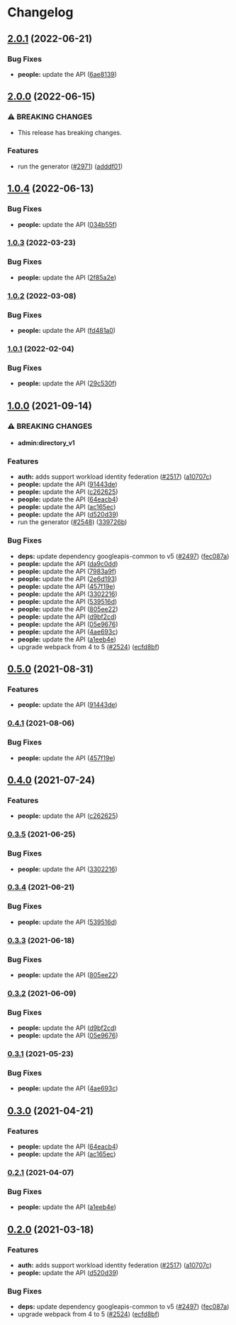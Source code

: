 # Changelog

## [2.0.1](https://github.com/googleapis/google-api-nodejs-client/compare/people-v2.0.0...people-v2.0.1) (2022-06-21)


### Bug Fixes

* **people:** update the API ([6ae8139](https://github.com/googleapis/google-api-nodejs-client/commit/6ae81392bf54d3c067fb058cf3906ee082cf8bde))

## [2.0.0](https://github.com/googleapis/google-api-nodejs-client/compare/people-v1.0.4...people-v2.0.0) (2022-06-15)


### ⚠ BREAKING CHANGES

* This release has breaking changes.

### Features

* run the generator ([#2971](https://github.com/googleapis/google-api-nodejs-client/issues/2971)) ([adddf01](https://github.com/googleapis/google-api-nodejs-client/commit/adddf018e7cb73adab7341053dd80d72c5a6248d))

## [1.0.4](https://github.com/googleapis/google-api-nodejs-client/compare/people-v1.0.3...people-v1.0.4) (2022-06-13)


### Bug Fixes

* **people:** update the API ([034b55f](https://github.com/googleapis/google-api-nodejs-client/commit/034b55f365aca7445c6246287278684065e6697d))

### [1.0.3](https://github.com/googleapis/google-api-nodejs-client/compare/people-v1.0.2...people-v1.0.3) (2022-03-23)


### Bug Fixes

* **people:** update the API ([2f85a2e](https://github.com/googleapis/google-api-nodejs-client/commit/2f85a2ef5bd19fa214837e2e5ae34c9c294d1579))

### [1.0.2](https://github.com/googleapis/google-api-nodejs-client/compare/people-v1.0.1...people-v1.0.2) (2022-03-08)


### Bug Fixes

* **people:** update the API ([fd481a0](https://github.com/googleapis/google-api-nodejs-client/commit/fd481a0cf37cd47c9bcff50c4391885f9a654214))

### [1.0.1](https://github.com/googleapis/google-api-nodejs-client/compare/people-v1.0.0...people-v1.0.1) (2022-02-04)


### Bug Fixes

* **people:** update the API ([29c530f](https://github.com/googleapis/google-api-nodejs-client/commit/29c530f5a84bef70a833595544415982f62964d4))

## [1.0.0](https://www.github.com/googleapis/google-api-nodejs-client/compare/people-v0.5.0...people-v1.0.0) (2021-09-14)


### ⚠ BREAKING CHANGES

* #### admin:directory_v1

### Features

* **auth:** adds support workload identity federation ([#2517](https://www.github.com/googleapis/google-api-nodejs-client/issues/2517)) ([a10707c](https://www.github.com/googleapis/google-api-nodejs-client/commit/a10707c477759e7c9ef6360a2fe800856fb600c1))
* **people:** update the API ([91443de](https://www.github.com/googleapis/google-api-nodejs-client/commit/91443de35b47a66a3a7784171c14e7ec048fdab7))
* **people:** update the API ([c262625](https://www.github.com/googleapis/google-api-nodejs-client/commit/c26262539c2f61e6df2425abd25d95870b78d024))
* **people:** update the API ([64eacb4](https://www.github.com/googleapis/google-api-nodejs-client/commit/64eacb416ce8ca6f209108b1875d30fd032f2ba0))
* **people:** update the API ([ac165ec](https://www.github.com/googleapis/google-api-nodejs-client/commit/ac165ece9502b15e0337010a3e95acb925d42f05))
* **people:** update the API ([d520d39](https://www.github.com/googleapis/google-api-nodejs-client/commit/d520d39c5afe2045e95e13fa5c0334be71679629))
* run the generator ([#2548](https://www.github.com/googleapis/google-api-nodejs-client/issues/2548)) ([339726b](https://www.github.com/googleapis/google-api-nodejs-client/commit/339726b5310e7ea5437e15642cb899c215127f8f))


### Bug Fixes

* **deps:** update dependency googleapis-common to v5 ([#2497](https://www.github.com/googleapis/google-api-nodejs-client/issues/2497)) ([fec087a](https://www.github.com/googleapis/google-api-nodejs-client/commit/fec087abcf3d994dd41c3ffa0a0c12b1f9f09dae))
* **people:** update the API ([da9c0dd](https://www.github.com/googleapis/google-api-nodejs-client/commit/da9c0dd0c4eeeb5f6d0d3eaf5d35367c22ea81be))
* **people:** update the API ([7983a9f](https://www.github.com/googleapis/google-api-nodejs-client/commit/7983a9f41f8cf036cf5c69dea2ec349504a15c89))
* **people:** update the API ([2e6d193](https://www.github.com/googleapis/google-api-nodejs-client/commit/2e6d1931bfe9a9de4eef54a37564e8e08bfc8210))
* **people:** update the API ([457f19e](https://www.github.com/googleapis/google-api-nodejs-client/commit/457f19ea1b8d29a3427633707c168436e359d491))
* **people:** update the API ([3302216](https://www.github.com/googleapis/google-api-nodejs-client/commit/330221632f1a1c97f0ead4551cdc03e3d9c869a3))
* **people:** update the API ([539516d](https://www.github.com/googleapis/google-api-nodejs-client/commit/539516d1e0c781291939cc3acec57d19b293ec90))
* **people:** update the API ([805ee22](https://www.github.com/googleapis/google-api-nodejs-client/commit/805ee22c68b2819c028c10c67bd5470d4146e0bd))
* **people:** update the API ([d9bf2cd](https://www.github.com/googleapis/google-api-nodejs-client/commit/d9bf2cdfdbf1d34d911928b9c26882768150a87c))
* **people:** update the API ([05e9676](https://www.github.com/googleapis/google-api-nodejs-client/commit/05e967605473c3af1ced7970b0a5a3bb3d0aefa1))
* **people:** update the API ([4ae693c](https://www.github.com/googleapis/google-api-nodejs-client/commit/4ae693ca98b44f683dd0668627bc6752491cdd34))
* **people:** update the API ([a1eeb4e](https://www.github.com/googleapis/google-api-nodejs-client/commit/a1eeb4ec6607a94713d2a8a719efe0aa3edaa7eb))
* upgrade webpack from 4 to 5  ([#2524](https://www.github.com/googleapis/google-api-nodejs-client/issues/2524)) ([ecfd8bf](https://www.github.com/googleapis/google-api-nodejs-client/commit/ecfd8bfcd06e1beabff7ec9a8c4000222379eb8d))

## [0.5.0](https://www.github.com/googleapis/google-api-nodejs-client/compare/people-v0.4.1...people-v0.5.0) (2021-08-31)


### Features

* **people:** update the API ([91443de](https://www.github.com/googleapis/google-api-nodejs-client/commit/91443de35b47a66a3a7784171c14e7ec048fdab7))

### [0.4.1](https://www.github.com/googleapis/google-api-nodejs-client/compare/people-v0.4.0...people-v0.4.1) (2021-08-06)


### Bug Fixes

* **people:** update the API ([457f19e](https://www.github.com/googleapis/google-api-nodejs-client/commit/457f19ea1b8d29a3427633707c168436e359d491))

## [0.4.0](https://www.github.com/googleapis/google-api-nodejs-client/compare/people-v0.3.5...people-v0.4.0) (2021-07-24)


### Features

* **people:** update the API ([c262625](https://www.github.com/googleapis/google-api-nodejs-client/commit/c26262539c2f61e6df2425abd25d95870b78d024))

### [0.3.5](https://www.github.com/googleapis/google-api-nodejs-client/compare/people-v0.3.4...people-v0.3.5) (2021-06-25)


### Bug Fixes

* **people:** update the API ([3302216](https://www.github.com/googleapis/google-api-nodejs-client/commit/330221632f1a1c97f0ead4551cdc03e3d9c869a3))

### [0.3.4](https://www.github.com/googleapis/google-api-nodejs-client/compare/people-v0.3.3...people-v0.3.4) (2021-06-21)


### Bug Fixes

* **people:** update the API ([539516d](https://www.github.com/googleapis/google-api-nodejs-client/commit/539516d1e0c781291939cc3acec57d19b293ec90))

### [0.3.3](https://www.github.com/googleapis/google-api-nodejs-client/compare/people-v0.3.2...people-v0.3.3) (2021-06-18)


### Bug Fixes

* **people:** update the API ([805ee22](https://www.github.com/googleapis/google-api-nodejs-client/commit/805ee22c68b2819c028c10c67bd5470d4146e0bd))

### [0.3.2](https://www.github.com/googleapis/google-api-nodejs-client/compare/people-v0.3.1...people-v0.3.2) (2021-06-09)


### Bug Fixes

* **people:** update the API ([d9bf2cd](https://www.github.com/googleapis/google-api-nodejs-client/commit/d9bf2cdfdbf1d34d911928b9c26882768150a87c))
* **people:** update the API ([05e9676](https://www.github.com/googleapis/google-api-nodejs-client/commit/05e967605473c3af1ced7970b0a5a3bb3d0aefa1))

### [0.3.1](https://www.github.com/googleapis/google-api-nodejs-client/compare/people-v0.3.0...people-v0.3.1) (2021-05-23)


### Bug Fixes

* **people:** update the API ([4ae693c](https://www.github.com/googleapis/google-api-nodejs-client/commit/4ae693ca98b44f683dd0668627bc6752491cdd34))

## [0.3.0](https://www.github.com/googleapis/google-api-nodejs-client/compare/people-v0.2.1...people-v0.3.0) (2021-04-21)


### Features

* **people:** update the API ([64eacb4](https://www.github.com/googleapis/google-api-nodejs-client/commit/64eacb416ce8ca6f209108b1875d30fd032f2ba0))
* **people:** update the API ([ac165ec](https://www.github.com/googleapis/google-api-nodejs-client/commit/ac165ece9502b15e0337010a3e95acb925d42f05))

### [0.2.1](https://www.github.com/googleapis/google-api-nodejs-client/compare/people-v0.2.0...people-v0.2.1) (2021-04-07)


### Bug Fixes

* **people:** update the API ([a1eeb4e](https://www.github.com/googleapis/google-api-nodejs-client/commit/a1eeb4ec6607a94713d2a8a719efe0aa3edaa7eb))

## [0.2.0](https://www.github.com/googleapis/google-api-nodejs-client/compare/people-v0.1.0...people-v0.2.0) (2021-03-18)


### Features

* **auth:** adds support workload identity federation ([#2517](https://www.github.com/googleapis/google-api-nodejs-client/issues/2517)) ([a10707c](https://www.github.com/googleapis/google-api-nodejs-client/commit/a10707c477759e7c9ef6360a2fe800856fb600c1))
* **people:** update the API ([d520d39](https://www.github.com/googleapis/google-api-nodejs-client/commit/d520d39c5afe2045e95e13fa5c0334be71679629))


### Bug Fixes

* **deps:** update dependency googleapis-common to v5 ([#2497](https://www.github.com/googleapis/google-api-nodejs-client/issues/2497)) ([fec087a](https://www.github.com/googleapis/google-api-nodejs-client/commit/fec087abcf3d994dd41c3ffa0a0c12b1f9f09dae))
* upgrade webpack from 4 to 5  ([#2524](https://www.github.com/googleapis/google-api-nodejs-client/issues/2524)) ([ecfd8bf](https://www.github.com/googleapis/google-api-nodejs-client/commit/ecfd8bfcd06e1beabff7ec9a8c4000222379eb8d))
